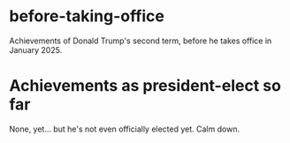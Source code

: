 # before-taking-office
Achievements of Donald Trump's second term, before he takes office in January 2025.

# Achievements as president-elect so far
None, yet... but he's not even officially elected yet. Calm down.
